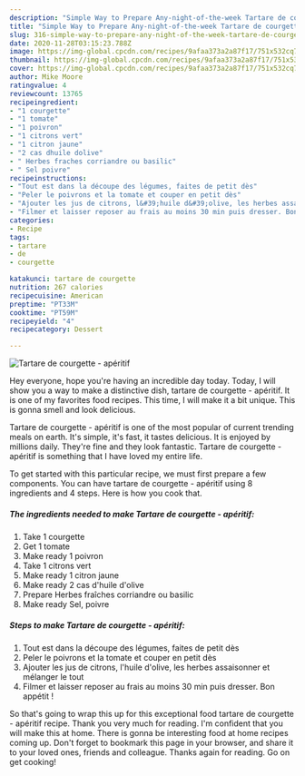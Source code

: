 ```yaml
---
description: "Simple Way to Prepare Any-night-of-the-week Tartare de courgette - apéritif"
title: "Simple Way to Prepare Any-night-of-the-week Tartare de courgette - apéritif"
slug: 316-simple-way-to-prepare-any-night-of-the-week-tartare-de-courgette-aperitif
date: 2020-11-28T03:15:23.788Z
image: https://img-global.cpcdn.com/recipes/9afaa373a2a87f17/751x532cq70/tartare-de-courgette-aperitif-photo-principale-de-la-recette.jpg
thumbnail: https://img-global.cpcdn.com/recipes/9afaa373a2a87f17/751x532cq70/tartare-de-courgette-aperitif-photo-principale-de-la-recette.jpg
cover: https://img-global.cpcdn.com/recipes/9afaa373a2a87f17/751x532cq70/tartare-de-courgette-aperitif-photo-principale-de-la-recette.jpg
author: Mike Moore
ratingvalue: 4
reviewcount: 13765
recipeingredient:
- "1 courgette"
- "1 tomate"
- "1 poivron"
- "1 citrons vert"
- "1 citron jaune"
- "2 cas dhuile dolive"
- " Herbes fraches corriandre ou basilic"
- " Sel poivre"
recipeinstructions:
- "Tout est dans la découpe des légumes, faites de petit dès"
- "Peler le poivrons et la tomate et couper en petit dès"
- "Ajouter les jus de citrons, l&#39;huile d&#39;olive, les herbes assaisonner et mélanger le tout"
- "Filmer et laisser reposer au frais au moins 30 min puis dresser. Bon appétit !"
categories:
- Recipe
tags:
- tartare
- de
- courgette

katakunci: tartare de courgette 
nutrition: 267 calories
recipecuisine: American
preptime: "PT33M"
cooktime: "PT59M"
recipeyield: "4"
recipecategory: Dessert

---
```



![Tartare de courgette - apéritif](https://img-global.cpcdn.com/recipes/9afaa373a2a87f17/751x532cq70/tartare-de-courgette-aperitif-photo-principale-de-la-recette.jpg)

Hey everyone, hope you're having an incredible day today. Today, I will show you a way to make a distinctive dish, tartare de courgette - apéritif. It is one of my favorites food recipes. This time, I will make it a bit unique. This is gonna smell and look delicious.

Tartare de courgette - apéritif is one of the most popular of current trending meals on earth. It's simple, it's fast, it tastes delicious. It is enjoyed by millions daily. They're fine and they look fantastic. Tartare de courgette - apéritif is something that I have loved my entire life.




To get started with this particular recipe, we must first prepare a few components. You can have tartare de courgette - apéritif using 8 ingredients and 4 steps. Here is how you cook that.

<!--inarticleads1-->

##### The ingredients needed to make Tartare de courgette - apéritif:

1. Take 1 courgette
1. Get 1 tomate
1. Make ready 1 poivron
1. Take 1 citrons vert
1. Make ready 1 citron jaune
1. Make ready 2 cas d&#39;huile d&#39;olive
1. Prepare  Herbes fraîches corriandre ou basilic
1. Make ready  Sel, poivre




<!--inarticleads2-->

##### Steps to make Tartare de courgette - apéritif:

1. Tout est dans la découpe des légumes, faites de petit dès
1. Peler le poivrons et la tomate et couper en petit dès
1. Ajouter les jus de citrons, l&#39;huile d&#39;olive, les herbes assaisonner et mélanger le tout
1. Filmer et laisser reposer au frais au moins 30 min puis dresser. Bon appétit !




So that's going to wrap this up for this exceptional food tartare de courgette - apéritif recipe. Thank you very much for reading. I'm confident that you will make this at home. There is gonna be interesting food at home recipes coming up. Don't forget to bookmark this page in your browser, and share it to your loved ones, friends and colleague. Thanks again for reading. Go on get cooking!
